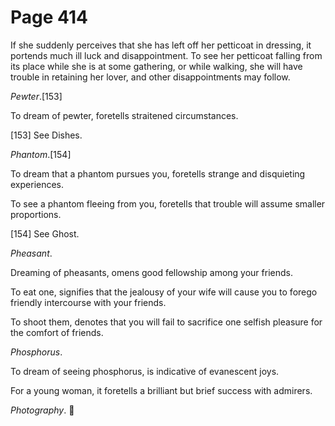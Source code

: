 # Page 414
If she suddenly perceives that she has left off her petticoat
in dressing, it portends much ill luck and disappointment.
To see her petticoat falling from its place while she is
at some gathering, or while walking, she will have trouble
in retaining her lover, and other disappointments may follow.


_Pewter_.[153]


To dream of pewter, foretells straitened circumstances.



[153] See Dishes.


_Phantom_.[154]


To dream that a phantom pursues you, foretells strange
and disquieting experiences.


To see a phantom fleeing from you, foretells that trouble
will assume smaller proportions.



[154] See Ghost.


_Pheasant_.


Dreaming of pheasants, omens good fellowship among your friends.


To eat one, signifies that the jealousy of your wife will cause
you to forego friendly intercourse with your friends.


To shoot them, denotes that you will fail to sacrifice one selfish pleasure
for the comfort of friends.


_Phosphorus_.


To dream of seeing phosphorus, is indicative of evanescent joys.


For a young woman, it foretells a brilliant but brief success with admirers.


_Photography_.
